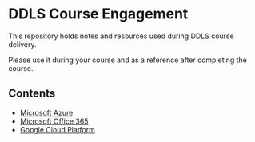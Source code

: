 # DDLS Course Engagement

This repository holds notes and resources used during DDLS course delivery.

Please use it during your course and as a reference after completing the course.

## Contents

* [Microsoft Azure](/Azure)
* [Microsoft Office 365](/Office365)
* [Google Cloud Platform](/GCP)

